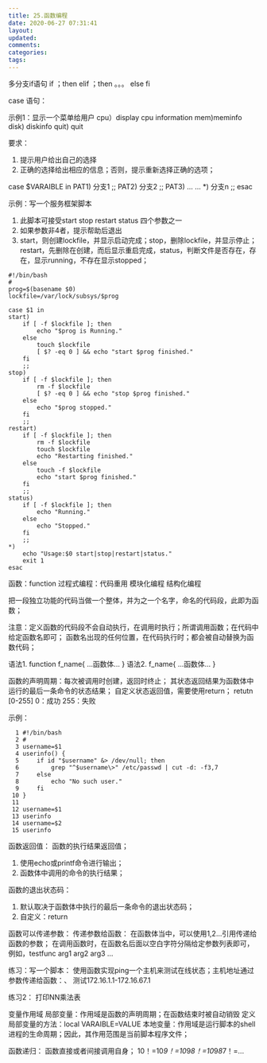 ```yaml
---
title: 25.函数编程
date: 2020-06-27 07:31:41
layout:
updated:
comments:
categories:
tags:
---
```

多分支if语句
if ；then
elif ；then
。。。
else
fi

case 语句：


示例1：显示一个菜单给用户
cpu）display cpu information
mem)meminfo
disk) diskinfo
quit) quit

要求：
1. 提示用户给出自己的选择
2. 正确的选择给出相应的信息；否则，提示重新选择正确的选项；


case $VARAIBLE in
PAT1)
    分支1
    ;;
PAT2)
    分支2
    ;;
PAT3)
    ...
    ...
*)
    分支n
    ;;
esac

示例：写一个服务框架脚本
1. 此脚本可接受start stop restart status 四个参数之一
2. 如果参数非4者，提示帮助后退出
3. start，则创建lockfile，并显示启动完成；stop，删除lockfile，并显示停止；restart，先删除在创建，而后显示重启完成，status，判断文件是否存在，存在，显示running，不存在显示stopped；


```
#!/bin/bash
#
prog=$(basename $0)
lockfile=/var/lock/subsys/$prog

case $1 in
start)
    if [ -f $lockfile ]; then
        echo "$prog is Running."
    else
        touch $lockfile
        [ $? -eq 0 ] && echo "start $prog finished."
    fi  
    ;;  
stop)
    if [ -f $lockfile ]; then
        rm -f $lockfile
        [ $? -eq 0 ] && echo "stop $prog finished."
    else
        echo "$prog stopped."
    fi  
    ;;  
restart)
    if [ -f $lockfile ]; then
        rm -f $lockfile
        touch $lockfile
        echo "Restarting finished."
    else
        touch -f $lockfile
        echo "start $prog finished."
    fi  
    ;;  
status)
    if [ -f $lockfile ]; then
        echo "Running."
    else
        echo "Stopped."
    fi  
    ;;
*)
    echo "Usage:$0 start|stop|restart|status."
    exit 1
esac
```

函数：function
过程式编程：代码重用
模块化编程
结构化编程

把一段独立功能的代码当做一个整体，并为之一个名字，命名的代码段，此即为函数；

注意：定义函数的代码段不会自动执行，在调用时执行；所谓调用函数；在代码中给定函数名即可；
函数名出现的任何位置，在代码执行时；都会被自动替换为函数代码；

语法1.
    function f_name{
        ...函数体...
    }
语法2.
    f_name{
        ...函数体...
    }

函数的声明周期：每次被调用时创建，返回时终止；
其状态返回结果为函数体中运行的最后一条命令的状态结果；
自定义状态返回值，需要使用return；
retutn [0-255]
0：成功
255：失败

示例：
```
  1 #!/bin/bash
  2 #
  3 username=$1
  4 userinfo() {
  5     if id "$username" &> /dev/null; then
  6         grep "^$username\>" /etc/passwd | cut -d: -f3,7
  7     else
  8         echo "No such user."
  9     fi
 10 }
 11 
 12 username=$1
 13 userinfo
 14 username=$2
 15 userinfo
 ```
 函数返回值：
 函数的执行结果返回值；
1. 使用echo或printf命令进行输出；
2. 函数体中调用的命令的执行结果；

函数的退出状态码：
1. 默认取决于函数体中执行的最后一条命令的退出状态码；
2. 自定义：return

函数可以传递参数：
传递参数给函数：
    在函数体当中，可以使用$1,$2...引用传递给函数的参数；
    在调用函数时，在函数名后面以空白字符分隔给定参数列表即可，例如，testfunc arg1 arg2 arg3 ...

练习：写一个脚本：
使用函数实现ping一个主机来测试在线状态；主机地址通过参数传递给函数：、
测试172.16.1.1-172.16.67.1

练习2：
打印NN乘法表

变量作用域
局部变量：作用域是函数的声明周期；在函数结束时被自动销毁
定义局部变量的方法：local VARAIBLE=VALUE
本地变量：作用域是运行脚本的shell进程的生命周期；因此，其作用范围是当前脚本程序文件；

函数递归：
    函数直接或者间接调用自身；
    10！=10*9！=10*9*8！=10*9*8*7！=...

    
